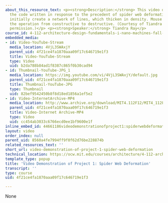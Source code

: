 ```yaml
---
about_this_resource_text: <p><strong>Description:</strong> This video demonstrates
  the code written in response to the precedent of spider web deformation. Mouse movements
  initially create a network of lines, which thicken in density. Mouse clicks toggle
  the operation from constructive to destructive. (Courtesy of Tiandra Ray. Used with
  permission.)</p> <p><strong>Speaker:</strong> Tiandra Ray</p>
course_id: 4-112-architecture-design-fundamentals-i-nano-machines-fall-2012
embedded_media:
- id: Video-YouTube-Stream
  media_location: 4VjL3SWAxjY
  parent_uid: 4f21ce4fa1870aaa09f17c646719e1f3
  title: Video-YouTube-Stream
  type: Video
  uid: b2da788b84ad1f8387c865f0b30cad94
- id: Thumbnail-YouTube-JPG_1
  media_location: https://img.youtube.com/vi/4VjL3SWAxjY/default.jpg
  parent_uid: 4f21ce4fa1870aaa09f17c646719e1f3
  title: Thumbnail-YouTube-JPG
  type: Thumbnail
  uid: 82bef9542450b8f8d18ed1856a1ef5e2
- id: Video-InternetArchive-MP4
  media_location: http://www.archive.org/download/MIT4.112F12/MIT4_112F12_Video_Ex1_TR_300k.mp4
  parent_uid: 4f21ce4fa1870aaa09f17c646719e1f3
  title: Video-Internet Archive-MP4
  type: Video
  uid: cc454ab3033c6766ecd0ee1bf9600e1f
inline_embed_id: 44661186videodemonstrationofproject1:spiderwebdeformation93816952
layout: video
order_index: null
parent_uid: 8560a4fe7994ff9f0f62d76be228874b
related_resources_text: ''
short_url: video-demonstration-of-project-1-spider-web-deformation
technical_location: https://ocw.mit.edu/courses/architecture/4-112-architecture-design-fundamentals-i-nano-machines-fall-2012/projects/video-demonstration-of-project-1-spider-web-deformation
template_type: popup
title: 'Video Demonstration of Project 1: Spider Web Deformation'
transcript: ''
type: course
uid: 4f21ce4fa1870aaa09f17c646719e1f3

---
```

None